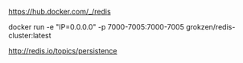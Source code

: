 https://hub.docker.com/_/redis

[//]: # (docker pull redis)

docker run -e "IP=0.0.0.0" -p 7000-7005:7000-7005 grokzen/redis-cluster:latest

http://redis.io/topics/persistence